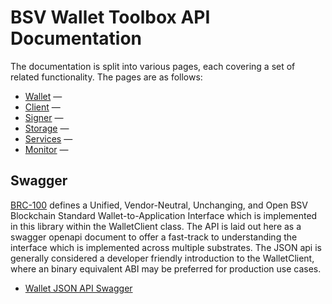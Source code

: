 # BSV Wallet Toolbox API Documentation

The documentation is split into various pages, each covering a set of related functionality. The pages are as follows:

- [Wallet](./wallet.md) — 
- [Client](./client.md) — 
- [Signer](./signer.md) — 
- [Storage](./storage.md) — 
- [Services](./services.md) — 
- [Monitor](./monitor.md) — 

## Swagger

[BRC-100](https://brc.dev/100) defines a Unified, Vendor-Neutral, Unchanging, and Open BSV Blockchain Standard Wallet-to-Application Interface which is implemented in this library within the WalletClient class. The API is laid out here as a swagger openapi document to offer a fast-track to understanding the interface which is implemented across multiple substrates. The JSON api is generally considered a developer friendly introduction to the WalletClient, where an binary equivalent ABI may be preferred for production use cases.

- [Wallet JSON API Swagger](https://bitcoin-sv.github.io/sdk/swagger)